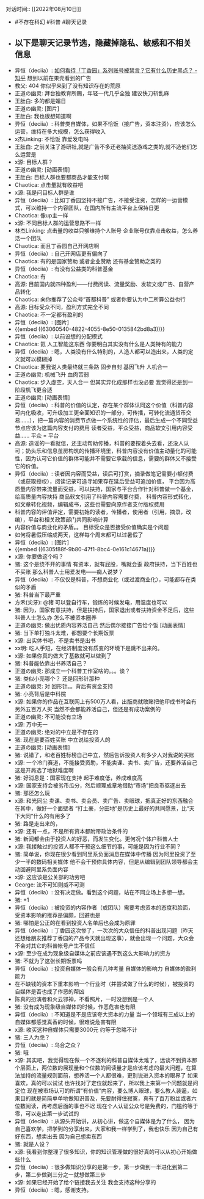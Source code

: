 对话时间:: [[2022年08月10日]]

- #不存在科幻 #科普 #聊天记录
- ## 以下是聊天记录节选，隐藏掉隐私、敏感和不相关信息
- 异恒（deciia）:
  [如何看待「丁香园」系列账号被禁言？它有什么历史黑点？ - 知乎](https://www.zhihu.com/question/547734209)  想到以前在果壳看到的广告
- 教父:
  404
  你似乎来到了没有知识存在的荒原
- 正道の幽灵:
  拜台独教育所赐，年轻一代几乎全独
  建议快刀斩乱麻
- 王肚白:
  多的都是媚日
- 正道の幽灵:
  [图片]
- 王肚白:
  我也很想知道啊
- 异恒（deciia）:
  科普类自媒体，如果不恰饭（接广告，资本注资），应该怎么运营，维持在多大规模，怎么获得收入
- x杰Linking:
  不恰饭 靠爱发电吗
- 王肚白:
  之前关注了游研社,就是广告不多还老抽奖送游戏之类的,就不造他们怎么运营是
- x源:
  目标人群？
- 正道の幽灵:
  [动画表情]
- 王肚白:
  目标人群也要都商品才能支付啊
- Chaotica:
  点击量就有收益吧
- x源:
  我是问目标人群是谁
- 异恒（deciia）:
  比如丁香园坚持不接广告，不接受注资，怎样的一运营模式，可以维持一个内容团队，在国内所有主流平台上保持日更
- Chaotica:
  像up主一样
- x源:
  不同目标人群的运营思路不一样
- 林杰Linking:
  点击量的收益只够维持个人账号 企业账号仅靠点击收益，怎么养活一个团队
- Chaotica:
  而且丁香园自己开网店啊
- 异恒（deciia）:
  自己开网店更有偏向了
- Chaotica:
  有的是国家赞助
  或者企业赞助
  还有基金赞助之类的
- 异恒（deciia）:
  有没有公益类的科普基金
- Chaotica:
  有
- 高源:
  目前国内就四种盈利——付费阅读、流量奖励、发软文或广告、自营产品转化
- Chaotica:
  向你推荐了公众号“首都科普”
  或者你要认为中二所算公益也行
- 高源:
  目标受众不同，盈利方式完全不同
- Chaotica:
  不一定都有盈利的
- 异恒（deciia）:
  [图片]
- {{embed ((63060540-4822-4055-8e50-0135842bd8a3))}}
- 异恒（deciia）:
  以前设想的分配模式
- Chaotica:
  氦
  人工智能这东西
  你要明白其实没有什么是人类特有的能力
- 异恒（deciia）:
  嗯，人类没有什么特别的，人造人都可以造出来，人类的定义就可以模糊掉
- Chaotica:
  要我说人类最终就三条路
  固步自封
  基因飞升
  人机合一
- 正道の幽灵:
  机械飞升
  血肉苦弱
- Chaotica:
  步入虚空，天人合一
  但其实异化成那样也没必要
  我觉得还是到一阶段机飞更合适
- 正道の幽灵:
  [动画表情]
- 异恒（deciia）:
  科普的价值的认定，存在某个群体认同这个价值（科普内容可内化吸收，可升级加工更全面知识的一部分，可传播，可转化流通货币交易……），把一篇内容的消费节点做一个系统性的评估，最后生成一个不同受益节点应该为这篇内容支付的费用
  读者受益，平众受益，商品软文引用内容受益……
  平众 = 平台
- 高源:
  造谣的一看就信，还主动帮助传播，科普的要按着头去看，还没人认可；奶头乐和信息茧房构筑的传播环境里，科普内容没有价值主动量化的可能性，因为认可它价值的群体可能并不需要它承载的信息，需要的群体又不接受它的价值。
- 异恒（deciia）:
  读者因内容而受益，读后可打赏，摘录做笔记需要小额付费（或获取授权），阅读记录可追寻如果存在延后受益可追加价值，
  平台因为高质量内容带来流量而受益，可以扶持，国家与平台合作针对科普做一个基金，给高质量内容扶持
  商品软文引用了科普内容需要付费，
  科普内容形式转化，如文章转化视频，编辑成书，这些也需要向原作者支付版权费用
- 科普内容的评值评定，需要初始的读者，传播者，使用者（引用，摘录，改编），平台和相关政策部门共同影响计算
- 内容价值与商业化的矛盾。。
  目标受众是否接受价值确实是个问题
- 如何将暑假压缩成两天，这样每个周末都可以过暑假了
- 异恒（deciia）:
  [图片]
- {{embed ((6305f88f-9b80-47f1-8bc4-0e161c14671a))}}
- x源:
  你要做这个吗？
- 猪:
  这个是绕不开的事情
  有资本，就有屁股，嘴就会歪
  政府扶持，当下百姓也不买账
  那么科普人士用爱发电——痴人说梦？
- 异恒（deciia）:
  不仅仅是科普，不想商业化（或过渡商业化），可能都存在类似的矛盾
- 猪:
  科普当下最严重
- 方禾(尖牙):
  @猪 可以登自行车，锻炼的时候发电，用温度也可以
- 猪:
  因为，国家有意扶持，但是扶持后，国家退出或者扶持资金不足后，这些科普人士怎么办
  怎么不被资本圈养
- 正道の幽灵:
  做出优质内容养活自己
  然后偶尔接接广告恰个饭
  [动画表情]
- 猪:
  当下单打独斗太难，都想要个长期饭票
- x源:
  出实体书吧，不是卖书是出书
- xx明:
  吃人手短，在经济制度没有质变的环境下是跳不出来的。
- x源:
  如果你真的做大了基数就可以做到了
- 猪:
  科普能依靠出书养活自己？
- 正道の幽灵:
  那成立一个科普工作室啥的。。。诶？
- 猪:
  类似小亮哪个？
  还是回形针那种
- 正道の幽灵:
  对
  回形针。。背后有资金支持
- 猪:
  小亮背后是中科院
- x源:
  如果你的作品在互联网上有500万人看，出版商就敢赌把他印成书时会有另外五百万人买
  当然不会都能养活自己，但还是有成功案例的
- 正道の幽灵:
  不可能没有立场
- x源:
  万中无一
- 正道の幽灵:
  绝对的中立是不存在的
- 猪:
  现在是要百姓买账
  中立说给投资人的
- 正道の幽灵:
  [动画表情]
- 猪:
  说错了，和老百姓标榜自己中立，然后告诉投资人有多少人对我说的买账
- x源:
  一个冷门赛道，不能接受资助，不能卖课、卖书、卖广告，还要养活自己这是开局选了地狱难度啊
- 猪:
  好消息是：国家现在支持
  起手难度低，养成难度高
- x源:
  国家支持会被劣币瓜分，然后顺理成章地借助“市场”把良币驱逐出去
- 猪:
  那还怎么玩
- x源:
  和光同尘
  卖课、卖书、卖会员、卖广告、卖眼球，把真正好的东西融合在其中，做好一个面壁者
  “打土豪，分田地”是历史上最好的共同愿景，比“天下大同”什么的有用多了
- 猪:
  路是走出来的，
- x源:
  还有一点，不是所有资本都附带政治条件的
- 猪:
  新闻都会由于投资人的好恶，而发生变化。更何况个体户科普人士
- x源:
  我接触过的投资人都不干预这么细节的事，可能是因为行业不同？
- 猪:
  简单说，你现在很少看到阿里系负面消息在媒体中传播
  因为阿里投资了至少一半的数码相关媒体
  他不会干预你具体内容，但是从编辑到团队领导都会主动回避阿里系负面内容
- x源:
  这应该是公关部的功劳吧
- George:
  法不可知则威不可测
- 异恒（deciia）:
  没有决定做。看到这个问题，站在不同立场上多想一想。
- 猪:
  +1
- 异恒（deciia）:
  被投资的内容作者（或团队）需要考虑资本的态度和脸面，受资本影响的推荐是偏颇，回避也是
- 猪:
  哪怕是公正的在看到投资人名单后也会成为原罪
- 异恒（deciia）:
  丁香园这次惨了，一次次的大众信任的科普出现问题（昨天还想给朋友推荐丁香园的产品今天就出现这事），就会出现一个问题，大众会不会对其它的科普帐号产生不信任
- x源:
  至少在成为现象级自媒体之前应该遇不到这么大影响力的资方
- 猪:
  不就为了这张长期饭票吗
- 异恒（deciia）:
  投资自媒体一般会有几种考量
  自媒体的影响力
  自媒体的盈利能力
- 在不缺钱的资本下重本影响一个行业时（并尝试做了什么的时候），被投资的自媒体是否也成了作恶的帮凶
- 陈真的扮演者和火云邪神，不看照片，一时没想到是一个人
- 猪:
  没有成为现象级自媒体的时候，作恶危害也有限
- 异恒（deciia）:
  不知道是不是应该夸大资本的力量
  当一个领域有三成以上的自媒体都感觉真香的时候，很难说危害有限
- x源:
  收买这种自媒体只需要3000元
  约等于忽略不计
- 猪:
  三人为虎？
- 异恒（deciia）:
  乌合之众？
- 猪:
  哦
- x源:
  其实吧，我觉得现在做一个不逐利的科普自媒体太难了，远谈不到资本那个层面上，两位数的展现量和个位数的阅读量才是应该考虑的最大问题，在算法加持的流量规则面前，想养活一个人都很难，更别说进入资本的眼界了
  如果喜欢，真的可以试试
  也许找对了定位就起来了，所以我上来第一个问题就是问定位
  现在被市场认可的所谓“有价值”内容，要么博人眼球，要么教人装逼，如果目的就是简简单单地做知识普及，先要耐得住寂寞，真有了百万粉丝或者六位数阅读，再考虑后面的事也不迟
  现在个人认证公众号是免费的，门槛约等于零，可以走出第一步试试的
- 异恒（deciia）:
  从源头开始讲，从初心讲，做这个自媒体是为了什么，
  因为自己喜欢学，把学到的分享出来，大家和我一样学到了，我也快乐
  因为自己有好东西，想卖出去
  因为自己想卖东西
- 猪:
  就是人设？
- x源:
  我看到你整理了很多知识，你的知识管理做的很好真的可以从初心开始做些什么
- 异恒（deciia）:
  很多做知识分享的是第一步，第一步做到一半进化到第二步，第二步做到三分之一就想做第三步
- x源:
  如果已经开始了给个链接我去关注
  我会支持这种分享的
- 异恒（deciia）:
  嗯，感谢支持。